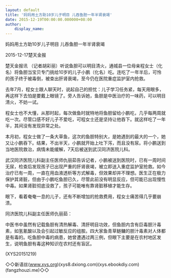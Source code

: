 ```yaml
---
layout: default
title: '妈妈用土方助10岁儿子明目 儿吞鱼胆一年半肾衰竭'
date: 2015-12-19T00:00:00.000000+08:00
author:
    display_name: 
---
```


妈妈用土方助10岁儿子明目 儿吞鱼胆一年半肾衰竭

2015-12-17楚天金报

楚天金报讯 （记者胡彩丽）听说鱼胆可以明目清火，通城县一位母亲程女士（化名）将鱼胆当宝贝专门挑给10岁的儿子小鹏（化名）吃。连吃了一年半后，可怜的孩子终于被毒倒，被查出肝肾衰竭，至今仍在医院重症监护室内抢救。

去年7月，程女士跟人聊天时，说起自己的担忧：儿子学习任务紧，每天用眼多，再这样下去怕是要戴上眼镜了。旁人告诉她，鱼胆是中医治疗的一味药，可以明目清火，不妨一试。

程女士也不大懂，从那时起，每次做鱼时就特地将鱼胆留给小鹏吃，几乎每两周就吃一次。尽管口感不好儿子不爱吃，可程女士还是坚持让他吞下。就这样吃了一年半，其间没有发现异常之处。

本月初，程女士做了一条大草鱼，这次的鱼胆特别大，是她遇到的最大的一个，她又让小鹏吞下。结果，不出半天，小鹏就开始上吐下泻，而且没有尿。将小鹏送到当地医院救治，病情未能缓解，7天后被送到武汉同济医院儿科。

武汉同济医院儿科副主任医师仇丽茹告诉记者，小鹏被送到医院时，已有一周时间无尿，检查后发现孩子已出现严重的肝肾衰竭，被立即送入重症监护室抢救。如今治疗已有一周，一直在用血液透析等方式解毒，但效果却并不理想。医生正在极力保护其肾脏，但由于小鹏吃鱼胆已久，尽管此前没有明显反应，但可能已出现慢性中毒。如果肾脏彻底没救了，孩子可能唯有靠肾脏移植才能生存。

眼下，看着奄奄一息的儿子，还有不断增加的抢救费用，程女士痛苦得几乎要崩溃。

同济医院儿科副主任医师仇丽茹：

中医书中虽然有记载鱼胆有清热解毒、清肝明目功效，但鱼胆内含有巨毒胆汁毒素，如氢氰酸以及会引起过敏反应的组胺。四大家鱼青草鲢鳙的胆汁毒素对人体都是有毒的。吃鱼胆中毒的病患，她曾遭遇过两三例，但眼下主要是在农村地区发生，说明鱼胆有毒这种知识在农村还有盲区。

(XYS20151219)

◇◇新语丝(www.xys.org)(xys8.dxiong.com)(xys.ebookdiy.com)(fangzhouzi.me)◇◇

